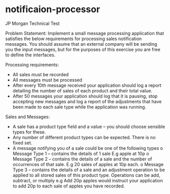 # notificaion-processor
JP Morgan Technical Test

Problem Statement:
Implement a small message processing application that satisfies the below requirements for processing sales notification messages. You should assume that an external company will be sending you the input messages, but for the purposes of this exercise you are free to define the interfaces.

Processing requirements:
* All sales must be recorded
* All messages must be processed
* After every 10th message received your application should log a report detailing the number of sales of each product and their total value.
* After 50 messages your application should log that it is pausing, stop accepting new messages and log a report of the adjustments that have been made to each sale type while the application was running.

Sales and Messages:
* A sale has a product type field and a value – you should choose sensible types for these.
* Any number of different product types can be expected. There is no fixed set.
* A message notifying you of a sale could be one of the following types
		o Message Type 1 – contains the details of 1 sale E.g apple at 10p
		o Message Type 2 – contains the details of a sale and the number of occurrences of that sale. E.g 20 sales of apples at 10p each.
		o Message Type 3 – contains the details of a sale and an adjustment operation to be applied to all stored sales of this product type. Operations can be add, subtract, or multiply e.g Add 20p apples would instruct your application to add 20p to each sale of apples you have recorded.
